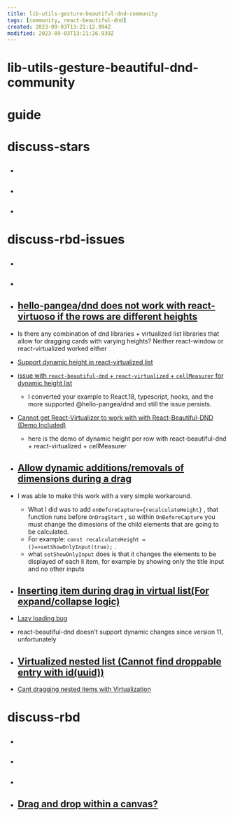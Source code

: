```yaml
---
title: lib-utils-gesture-beautiful-dnd-community
tags: [community, react-beautiful-dnd]
created: 2023-09-03T13:21:12.994Z
modified: 2023-09-03T13:21:26.939Z
---
```


# lib-utils-gesture-beautiful-dnd-community

# guide

# discuss-stars
- ## 

- ## 

- ## 
# discuss-rbd-issues
- ## 

- ## 

- ## [hello-pangea/dnd does not work with react-virtuoso if the rows are different heights](https://github.com/hello-pangea/dnd/issues/648)
- Is there any combination of dnd libraries + virtualized list libraries that allow for dragging cards with varying heights? Neither react-window or react-virtualized worked either

- [Support dynamic height in react-virtualized list](https://github.com/atlassian/react-beautiful-dnd/issues/1971)

- [issue with `react-beautiful-dnd` + `react-virtualized` + `cellMeasurer` for dynamic height list](https://github.com/atlassian/react-beautiful-dnd/issues/2253)
  - I converted your example to React.18, typescript, hooks, and the more supported @hello-pangea/dnd and still the issue persists.

- [Cannot get React-Virtualizer to work with with React-Beautiful-DND (Demo Included)](https://github.com/atlassian/react-beautiful-dnd/issues/2098)
  - here is the demo of dynamic height per row with react-beautiful-dnd + react-virtualized + cellMeasurer

- ## [Allow dynamic additions/removals of dimensions during a drag](https://github.com/atlassian/react-beautiful-dnd/issues/484)
- I was able to make this work with a very simple workaround. 
  - What I did was to add `onBeforeCapture={recalculateHeight}` , that function runs before `OnDragStart` , so within `OnBeforeCapture` you must change the dimesions of the child elements that are going to be calculated. 
  - For example: `const recalculateHeight = ()=>setShowOnlyInput(true);` .
  - what `setShowOnlyInput` does is that it changes the elements to be displayed of each li item, for example by showing only the title input and no other inputs

- ## [Inserting item during drag in virtual list(For expand/collapse logic)](https://github.com/atlassian/react-beautiful-dnd/issues/2063)
- [Lazy loading bug](https://github.com/atlassian/react-beautiful-dnd/issues/2014)
- react-beautiful-dnd doesn't support dynamic changes since version 11, unfortunately

- ## [Virtualized nested list (Cannot find droppable entry with id(uuid))](https://github.com/atlassian/react-beautiful-dnd/issues/2196)
- [Cant dragging nested items with Virtualization](https://github.com/atlassian/react-beautiful-dnd/issues/2157)

# discuss-rbd
- ## 

- ## 

- ## 

- ## [Drag and drop within a canvas?](https://github.com/atlassian/react-beautiful-dnd/issues/2065)
